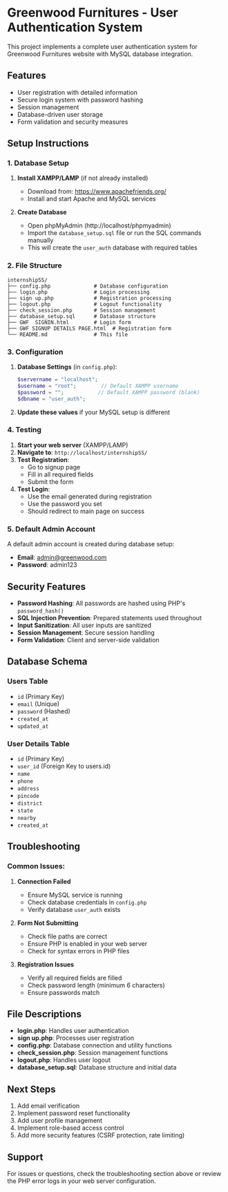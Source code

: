 # Greenwood Furnitures - User Authentication System

This project implements a complete user authentication system for Greenwood Furnitures website with MySQL database integration.

## Features

- User registration with detailed information
- Secure login system with password hashing
- Session management
- Database-driven user storage
- Form validation and security measures

## Setup Instructions

### 1. Database Setup

1. **Install XAMPP/LAMP** (if not already installed)
   - Download from: https://www.apachefriends.org/
   - Install and start Apache and MySQL services

2. **Create Database**
   - Open phpMyAdmin (http://localhost/phpmyadmin)
   - Import the `database_setup.sql` file or run the SQL commands manually
   - This will create the `user_auth` database with required tables

### 2. File Structure

```
internshipSS/
├── config.php              # Database configuration
├── login.php               # Login processing
├── sign up.php             # Registration processing
├── logout.php              # Logout functionality
├── check_session.php       # Session management
├── database_setup.sql      # Database structure
├── GWF  SIGNIN.html        # Login form
├── GWF SIGNUP DETAILS PAGE.html  # Registration form
└── README.md               # This file
```

### 3. Configuration

1. **Database Settings** (in `config.php`):
   ```php
   $servername = "localhost";
   $username = "root";        // Default XAMPP username
   $password = "";           // Default XAMPP password (blank)
   $dbname = "user_auth";
   ```

2. **Update these values** if your MySQL setup is different

### 4. Testing

1. **Start your web server** (XAMPP/LAMP)
2. **Navigate to**: `http://localhost/internshipSS/`
3. **Test Registration**:
   - Go to signup page
   - Fill in all required fields
   - Submit the form
4. **Test Login**:
   - Use the email generated during registration
   - Use the password you set
   - Should redirect to main page on success

### 5. Default Admin Account

A default admin account is created during database setup:
- **Email**: admin@greenwood.com
- **Password**: admin123

## Security Features

- **Password Hashing**: All passwords are hashed using PHP's `password_hash()`
- **SQL Injection Prevention**: Prepared statements used throughout
- **Input Sanitization**: All user inputs are sanitized
- **Session Management**: Secure session handling
- **Form Validation**: Client and server-side validation

## Database Schema

### Users Table
- `id` (Primary Key)
- `email` (Unique)
- `password` (Hashed)
- `created_at`
- `updated_at`

### User Details Table
- `id` (Primary Key)
- `user_id` (Foreign Key to users.id)
- `name`
- `phone`
- `address`
- `pincode`
- `district`
- `state`
- `nearby`
- `created_at`

## Troubleshooting

### Common Issues:

1. **Connection Failed**
   - Ensure MySQL service is running
   - Check database credentials in `config.php`
   - Verify database `user_auth` exists

2. **Form Not Submitting**
   - Check file paths are correct
   - Ensure PHP is enabled in your web server
   - Check for syntax errors in PHP files

3. **Registration Issues**
   - Verify all required fields are filled
   - Check password length (minimum 6 characters)
   - Ensure passwords match

## File Descriptions

- **login.php**: Handles user authentication
- **sign up.php**: Processes user registration
- **config.php**: Database connection and utility functions
- **check_session.php**: Session management functions
- **logout.php**: Handles user logout
- **database_setup.sql**: Database structure and initial data

## Next Steps

1. Add email verification
2. Implement password reset functionality
3. Add user profile management
4. Implement role-based access control
5. Add more security features (CSRF protection, rate limiting)

## Support

For issues or questions, check the troubleshooting section above or review the PHP error logs in your web server configuration. 